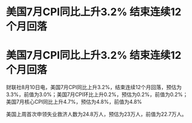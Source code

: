 # 美国7月CPI同比上升3.2% 结束连续12个月回落

# 美国7月CPI同比上升3.2% 结束连续12个月回落

财联社8月10日电，美国7月CPI同比上升3.2%，结束连续12个月回落，预估为3.3%，前值为3.0%；美国7月CPI环比上升0.2%，预估为0.2%，前值为0.2%；美国7月核心CPI同比上升4.7%，预估为4.8%，前值为4.8%

美国上周首次申领失业救济人数为24.8万人，预估为23万人，前值为22.7万人。

